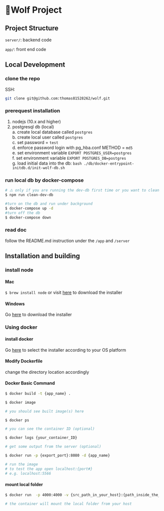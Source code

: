 # 🐺Wolf Project

## Project Structure

`server/`: backend code

`app/`: front end code

## Local Development

### clone the repo

SSH:

```bash
git clone git@github.com:thomas81528262/wolf.git
```

### prerequest installation

1. nodejs (10.x and higher)
2. postgresql db (local)  
    a. create local database called `postgres`  
    b. create local user called `postgres`  
    c. set password = `test`  
    d. enforce password login with pg_hba.conf METHOD = `md5`  
    e. set environment variable `EXPORT POSTGRES_USER=postgres`  
    f. set environment variable `EXPORT POSTGRES_DB=postgres`  
    g. load initial data into the db: `bash ./db/docker-entrypoint-initdb.d/init-wolf-db.sh`  

### run local db by docker-compose


```bash
# ⚠️ only if you are running the dev-db first time or you want to clean the db
$ npm run clean-dev-db
```

```bash
#turn on the db and run under background
$ docker-compose up -d
#turn off the db
$ docker-compose down
```

### read doc

follow the README.md instruction under the `/app` and `/server`

## Installation and building

### install node

#### Mac

`$ brew install node` or visit [here](https://nodejs.org/en/download/) to download the installer

#### Windows

Go [here](https://nodejs.org/en/download/) to download the installer

### Using docker

#### install docker

Go [here](https://docs.docker.com/engine/install/) to select the installer according to your OS platform

#### Modify Dockerfile

change the directory location accordingly

#### Docker Basic Command

```bash
$ docker build -t {app_name} .

$ docker image

# you should see built image(s) here

$ docker ps

# you can see the container ID (optional)

$ docker logs {your_container_ID}

# get some output from the server (optional)

$ docker run -p {export_port}:8080 -d {app_name}

# run the image
# to test the app open localhost:{port#}
# e.g. localhost:5566

```

#### mount local folder

```bash
$ docker run  -p 4000:4000 -v {src_path_in_your_host}:{path_inside_the_docker_image}  -it node:10 /bin/sh

# the container will mount the local folder from your host
```


